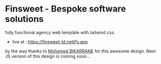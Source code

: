 # Finsweet - Bespoke software solutions

fully functional agency web template with tailwind css.

- live at : https://finsweet-td.netlify.app

by the way thanks to [Mohamed BIKARRANE](https://www.figma.com/community/file/1024642079649359659) for this awesome design. Next JS version of this design is coming soon...

